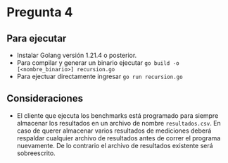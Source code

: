 # Pregunta 4

## Para ejecutar

* Instalar Golang versión 1.21.4 o posterior.
* Para compilar y generar un binario ejecutar `go build -o [<nombre_binario>] recursion.go`
* Para ejectuar directamente ingresar `go run recursion.go`

## Consideraciones

* El cliente que ejecuta los benchmarks está programado para siempre almacenar los resultados en un 
archivo de nombre `resultados.csv`. En caso de querer almacenar varios resultados de mediciones deberá
respaldar cualquier archivo de resultados antes de correr el programa nuevamente. De lo contrario el 
archivo de resultados existente será sobreescrito.